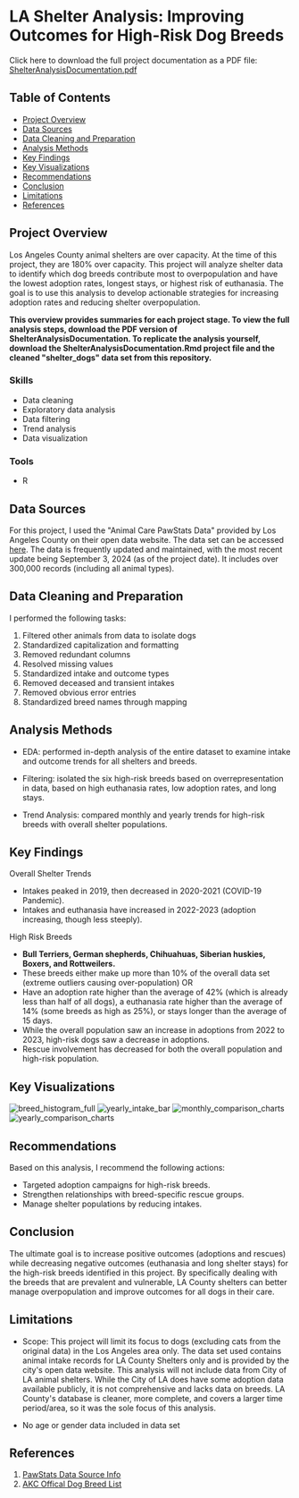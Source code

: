 # LA Shelter Analysis: Improving Outcomes for High-Risk Dog Breeds

Click here to download the full project documentation as a PDF file: [ShelterAnalysisDocumentation.pdf](https://github.com/user-attachments/files/17963021/ShelterAnalysisDocumentation.pdf)


## Table of Contents

- [Project Overview](#project-overview)
- [Data Sources](#data-sources)
- [Data Cleaning and Preparation](#data-cleaning-and-preparation)
- [Analysis Methods](#analysis-methods)
- [Key Findings](#key-findings)
- [Key Visualizations](#key-visualizations)
- [Recommendations](#recommendations)
- [Conclusion](#conclusion)
- [Limitations](#limitations)
- [References](#references)

## Project Overview

Los Angeles County animal shelters are over capacity. At the time of this project, they are 180% over capacity. This project will analyze shelter data to identify which dog breeds contribute most to overpopulation and have the lowest adoption rates, longest stays, or highest risk of euthanasia. The goal is to use this analysis to develop actionable strategies for increasing adoption rates and reducing shelter overpopulation.

**This overview provides summaries for each project stage. To view the full analysis steps, download the PDF version of ShelterAnalysisDocumentation. To replicate the analysis yourself, download the ShelterAnalysisDocumentation.Rmd project file and the cleaned "shelter_dogs" data set from this repository.**

### Skills
- Data cleaning
- Exploratory data analysis
- Data filtering
- Trend analysis
- Data visualization

### Tools
- R

## Data Sources

For this project, I used the "Animal Care PawStats Data" provided by Los Angeles County on their open data website. The data set can be accessed [here](https://data.lacounty.gov/datasets/lacounty::animal-care-pawstats-data/). The data is frequently updated and maintained, with the most recent update being September 3, 2024 (as of the project date). It includes over 300,000 records (including all animal types).

## Data Cleaning and Preparation

I performed the following tasks:
1. Filtered other animals from data to isolate dogs
2. Standardized capitalization and formatting
3. Removed redundant columns
4. Resolved missing values
5. Standardized intake and outcome types
6. Removed deceased and transient intakes
7. Removed obvious error entries
8. Standardized breed names through mapping

## Analysis Methods
- EDA: performed in-depth analysis of the entire dataset to examine intake and outcome trends for all shelters and breeds.

- Filtering: isolated the six high-risk breeds based on overrepresentation in data, based on high euthanasia rates, low adoption rates, and long stays.

- Trend Analysis: compared monthly and yearly trends for high-risk breeds with overall shelter populations.

## Key Findings

Overall Shelter Trends
- Intakes peaked in 2019, then decreased in 2020-2021 (COVID-19 Pandemic).
- Intakes and euthanasia have increased in 2022-2023 (adoption increasing, though less steeply).

High Risk Breeds
- **Bull Terriers, German shepherds, Chihuahuas, Siberian huskies, Boxers, and Rottweilers.**
- These breeds either make up more than 10% of the overall data set (extreme outliers causing over-population) OR
- Have an adoption rate higher than the average of 42% (which is already less than half of all dogs), a euthanasia rate higher than the average of 14% (some breeds as high as 25%), or stays longer than the average of 15 days.
- While the overall population saw an increase in adoptions from 2022 to 2023, high-risk dogs saw a decrease in adoptions.
- Rescue involvement has decreased for both the overall population and high-risk population.
  
## Key Visualizations
![breed_histogram_full](https://github.com/user-attachments/assets/6924e2d6-7a53-47c9-a9ae-1164586a6a44)
![yearly_intake_bar](https://github.com/user-attachments/assets/d347698b-d873-4945-b0bf-f4cd706ab5e0)
![monthly_comparison_charts](https://github.com/user-attachments/assets/a3ced479-2ed3-41fe-8a16-6a3f1c5ec771)
![yearly_comparison_charts](https://github.com/user-attachments/assets/95ea8607-0b35-49a0-af41-b188b0e194ed)

## Recommendations

Based on this analysis, I recommend the following actions:
- Targeted adoption campaigns for high-risk breeds.
- Strengthen relationships with breed-specific rescue groups.
- Manage shelter populations by reducing intakes.

## Conclusion
The ultimate goal is to increase positive outcomes (adoptions and rescues) while decreasing negative outcomes (euthanasia and long shelter stays) for the high-risk breeds identified in this project. By specifically dealing with the breeds that are prevalent and vulnerable, LA County shelters can better manage overpopulation and improve outcomes for all dogs in their care.

## Limitations

- Scope: This project will limit its focus to dogs (excluding cats from the original data) in the Los Angeles area only. The data set used contains animal intake records for LA County Shelters only and is provided by the city's open data website. This analysis will not include data from City of LA animal shelters. While the City of LA does have some adoption data available publicly, it is not comprehensive and lacks data on breeds. LA County's database is cleaner, more complete, and covers a larger time period/area, so it was the sole focus of this analysis.

- No age or gender data included in data set

## References

1. [PawStats Data Source Info](https://data.lacounty.gov/datasets/lacounty::animal-care-pawstats-data/about)
2. [AKC Offical Dog Breed List](https://www.akc.org/dog-breed)
